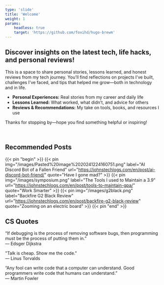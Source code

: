 ```yaml
---
type: 'slide'
title: 'Welcome'
weight: 1
params:
    headless: true
    target: 'https://github.com/foxihd/hugo-brewm'
---
```


## Discover insights on the latest tech, life hacks, and personal reviews!

This is a space to share personal stories, lessons learned, and honest reviews from my tech journey. You'll find reflections on projects I've built, challenges I've faced, and tips that helped me grow—both in technology and in life.

- **Personal Experiences:** Real stories from my career and daily life
- **Lessons Learned:** What worked, what didn’t, and advice for others
- **Reviews & Recommendations:** My take on tools, books, and resources I use

Thanks for stopping by—hope you find something helpful or inspiring!

<br/>

## Recommended Posts

{{< pin "begin" >}}
{{< pin img="/images/Pasted%20image%2020241224160751.png" label="AI Discord Bot of a Fallen Friend" url="https://johnstechlogs.com/en/post/ai-discord-bot-friend/" quote="Have I gone mad?" >}}
{{< pin img="/images/symposium.png" label="The Tools I used to Maintain a 3.9" url="https://johnstechlogs.com/en/post/tools-to-maintain-gpa/" quote="Work Smarter" >}}
{{< pin img="/images/g2black.png" label="Backfire G2 Black Review" url="https://johnstechlogs.com/en/post/backfire-g2-black-review" quote="Zooming on an electric board" >}}
{{< pin "end" >}}



## CS Quotes

“If debugging is the process of removing software bugs, then programming must be the process of putting them in.”  
— Edsger Dijkstra

"Talk is cheap. Show me the code."  
 — Linus Torvalds

“Any fool can write code that a computer can understand. Good programmers write code that humans can understand.”  
— Martin Fowler
